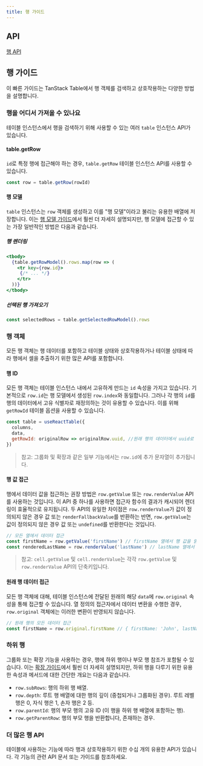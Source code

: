 ```yaml
---
title: 행 가이드
---
```


## API

[행 API](../../api/core/row)

## 행 가이드

이 빠른 가이드는 TanStack Table에서 행 객체를 검색하고 상호작용하는 다양한 방법을 설명합니다.

### 행을 어디서 가져올 수 있나요

테이블 인스턴스에서 행을 검색하기 위해 사용할 수 있는 여러 `table` 인스턴스 API가 있습니다.

#### table.getRow

`id`로 특정 행에 접근해야 하는 경우, `table.getRow` 테이블 인스턴스 API를 사용할 수 있습니다.

```js
const row = table.getRow(rowId)
```

#### 행 모델

`table` 인스턴스는 `row` 객체를 생성하고 이를 "행 모델"이라고 불리는 유용한 배열에 저장합니다. 이는 [행 모델 가이드](../row-models)에서 훨씬 더 자세히 설명되지만, 행 모델에 접근할 수 있는 가장 일반적인 방법은 다음과 같습니다.

##### 행 렌더링

```jsx
<tbody>
  {table.getRowModel().rows.map(row => (
    <tr key={row.id}>
     {/* ... */}
    </tr>
  ))}
</tbody>
```

##### 선택된 행 가져오기

```js
const selectedRows = table.getSelectedRowModel().rows
```

### 행 객체

모든 행 객체는 행 데이터를 포함하고 테이블 상태와 상호작용하거나 테이블 상태에 따라 행에서 셀을 추출하기 위한 많은 API를 포함합니다.

#### 행 ID

모든 행 객체는 테이블 인스턴스 내에서 고유하게 만드는 `id` 속성을 가지고 있습니다. 기본적으로 `row.id`는 행 모델에서 생성된 `row.index`와 동일합니다. 그러나 각 행의 `id`를 행의 데이터에서 고유 식별자로 재정의하는 것이 유용할 수 있습니다. 이를 위해 `getRowId` 테이블 옵션을 사용할 수 있습니다.

```js
const table = useReactTable({
  columns,
  data,
  getRowId: originalRow => originalRow.uuid, //원래 행의 데이터에서 uuid로 row.id를 재정의
})
```

> 참고: 그룹화 및 확장과 같은 일부 기능에서는 `row.id`에 추가 문자열이 추가됩니다.

#### 행 값 접근

행에서 데이터 값을 접근하는 권장 방법은 `row.getValue` 또는 `row.renderValue` API를 사용하는 것입니다. 이 API 중 하나를 사용하면 접근자 함수의 결과가 캐시되어 렌더링이 효율적으로 유지됩니다. 두 API의 유일한 차이점은 `row.renderValue`가 값이 정의되지 않은 경우 값 또는 `renderFallbackValue`를 반환하는 반면, `row.getValue`는 값이 정의되지 않은 경우 값 또는 `undefined`를 반환한다는 것입니다.

```js
// 모든 열에서 데이터 접근
const firstName = row.getValue('firstName') // firstName 열에서 행 값을 읽습니다.
const renderedLastName = row.renderValue('lastName') // lastName 열에서 값을 렌더링합니다.
```

> 참고: `cell.getValue` 및 `cell.renderValue`는 각각 `row.getValue` 및 `row.renderValue` API의 단축키입니다.

#### 원래 행 데이터 접근

모든 행 객체에 대해, 테이블 인스턴스에 전달된 원래의 해당 `data`에 `row.original` 속성을 통해 접근할 수 있습니다. 열 정의의 접근자에서 데이터 변환을 수행한 경우, `row.original` 객체에는 이러한 변환이 반영되지 않습니다.

```js
// 원래 행의 모든 데이터 접근
const firstName = row.original.firstName // { firstName: 'John', lastName: 'Doe' }
```

### 하위 행

그룹화 또는 확장 기능을 사용하는 경우, 행에 하위 행이나 부모 행 참조가 포함될 수 있습니다. 이는 [확장 가이드](../expanding)에서 훨씬 더 자세히 설명되지만, 하위 행을 다루기 위한 유용한 속성과 메서드에 대한 간단한 개요는 다음과 같습니다.

- `row.subRows`: 행의 하위 행 배열.
- `row.depth`: 루트 행 배열에 대한 행의 깊이 (중첩되거나 그룹화된 경우). 루트 레벨 행은 0, 자식 행은 1, 손자 행은 2 등.
- `row.parentId`: 행의 부모 행의 고유 ID (이 행을 하위 행 배열에 포함하는 행).
- `row.getParentRow`: 행의 부모 행을 반환합니다, 존재하는 경우.

### 더 많은 행 API

테이블에 사용하는 기능에 따라 행과 상호작용하기 위한 수십 개의 유용한 API가 있습니다. 각 기능의 관련 API 문서 또는 가이드를 참조하세요.